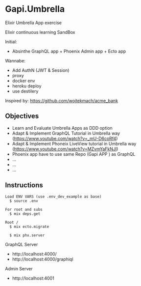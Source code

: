 # Gapi.Umbrella

Elixir Umbrella App exercise

Elixir continuous learning SandBox

Initial:
+ Absinthe GraphQL app + Phoenix Admin app  + Ecto app

Wannabe:
+ Add AuthN (JWT & Session)
+ proxy
+ docker env
+ heroku deploy
+ use destilery 


Inspired by: https://github.com/wojtekmach/acme_bank

## Objectives
  * Learn and Evaluate Umbrella Apps as DDD option
  * Adapt & Implement GraphQL Tutorial in Umbrella way (https://www.youtube.com/watch?v=_mU-D6coRf4)
  * Adapt & Implement Phoneix LiveView tutorial in Umbrella way (https://www.youtube.com/watch?v=MZvmYaFkNJI)
  * Phoenix app have to use same Repo (Gapi APP ) as GraphQL
  * ...
  * ...
  * ...




## Instructions

~~~
Load ENV VARS (use .env_dev_example as base)
  $ source .env

For root and subs
  $ mix deps.get 

Root /
  $ mix ecto.migrate

  $ mix phx.server
~~~


GraphQL Server
  * http://localhost:4000/
  * http://localhost:4000/graphiql

Admin Server
  * http://localhost:4001